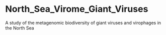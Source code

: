 # North_Sea_Virome_Giant_Viruses

A study of the metagenomic biodiversity of giant viruses and virophages in the North Sea